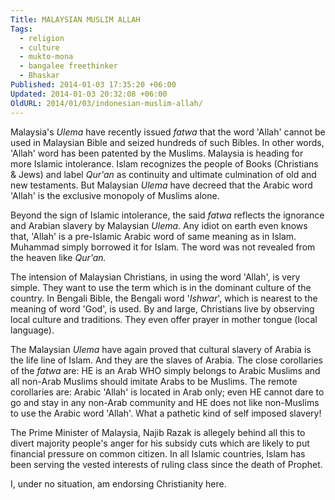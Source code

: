 ```yaml
---
Title: MALAYSIAN MUSLIM ALLAH
Tags:
  - religion
  - culture
  - mukto-mona
  - bangalee freethinker
  - Bhaskar
Published: 2014-01-03 17:35:20 +06:00
Updated: 2014-01-03 20:32:08 +06:00
OldURL: 2014/01/03/indonesian-muslim-allah/
---
```


Malaysia's <em>Ulema</em> have recently issued <em>fatwa</em> that the word 'Allah' cannot be used in Malaysian Bible and seized hundreds of such Bibles. In other words, 'Allah' word has been patented by the Muslims. Malaysia is heading for more Islamic intolerance. Islam recognizes the people of Books (Christians &amp; Jews) and label <em>Qur'an</em> as continuity and ultimate culmination of old and new testaments. But Malaysian <em>Ulema</em> have decreed that the Arabic word 'Allah' is the exclusive monopoly of Muslims alone.  

Beyond the sign of Islamic intolerance, the said <em>fatwa</em> reflects the ignorance and Arabian slavery by Malaysian <em>Ulema</em>. Any idiot on earth even knows that, 'Allah' is a pre-Islamic Arabic word of same meaning as in Islam. Muhammad simply borrowed it for Islam. The word was not revealed from the heaven like <em>Qur'an.</em> 

The intension of Malaysian Christians, in using the word 'Allah', is very simple. They want to use the term which is in the dominant culture of the country. In Bengali Bible, the Bengali word '<em>Ishwar</em>', which is nearest to the meaning of word 'God', is used. By and large, Christians live by observing local culture and traditions. They even offer prayer in mother tongue (local language). 

The Malaysian <em>Ulema</em> have again proved that cultural slavery of Arabia is the life line of Islam. And they are the slaves of Arabia. The close corollaries of the <em>fatwa</em> are: HE is an Arab WHO simply belongs to Arabic Muslims and all non-Arab Muslims should imitate Arabs to be Muslims. The remote corollaries are: Arabic 'Allah' is located in Arab only; even HE cannot dare to go and stay in any non-Arab community and HE does not like non-Muslims to use the Arabic word 'Allah'. What a pathetic kind of self imposed slavery! 

The Prime Minister of Malaysia, Najib Razak is allegely behind all this to divert majority people's anger for his subsidy cuts which are likely to put financial pressure on common citizen. In all Islamic countries, Islam has been serving the vested interests of ruling class since the death of Prophet.

I, under no situation, am endorsing Christianity here.


